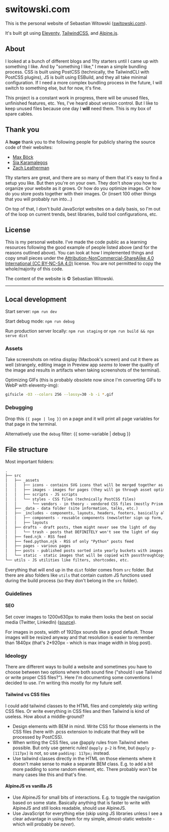 # switowski.com

This is the   personal website of Sebastian Witowski ([switowski.com](https://switowski.com)).

It's built  git using [Eleventy](https://www.11ty.dev/), [TailwindCSS](https://tailwindcss.com/), and [Alpine.js](https://alpinejs.dev/).

## About

I looked at a bunch of different blogs and 11ty starters until I came up with something I like. And by "something I like," I mean a simple bundling process. CSS is built using PostCSS (technically, the TailwindCLI with PostCSS plugins), JS is built using ESBuild, and they all take minimal configuration. If I need a more complex bundling process in the future, I will switch to something else, but for now, it's fine.

This project is a constant work in progress, there will be unused files, unfinished features, etc. Yes, I've heard about version control. But I like to keep unused files because one day I **will** need them. This is my box of spare cables.

## Thank you

A **huge** thank you to the following people for publicly sharing the source code of their websites:

* [Max Böck](https://mxb.dev/)
* [Sia Karamalegos](https://sia.codes/)
* [Zach Leatherman](https://www.zachleat.com/)

11ty starters are great, and there are so many of them that it's easy to find a setup you like. But then you're on your own. They don't show you how to organize your website as it grows. Or how do you optimize images. Or how do you store posts together with their images. Or (insert 100 other things that you will probably run into...)

On top of that, I don't build JavaScript websites on a daily basis, so I'm out of the loop on current trends, best libraries, build tool configurations, etc.

## License

This is my personal website. I've made the code public as a learning resources following the good example of people listed above (and for the reasons outlined above). You can look at how I implemented things and copy small pieces under the [Attribution-NonCommercial-ShareAlike 4.0 International (CC BY-NC-SA 4.0)](https://creativecommons.org/licenses/by-nc-sa/4.0/) license. You are not permitted to copy the whole/majority of this code.

The content of the website is © Sebastian Witowski.

----

## Local development

Start server: `npm run dev`

Start debug mode: `npm run debug`

Run production server locally: `npm run staging` or `npm run build && npx serve dist`

### Assets

Take screenshots on retina display (Macbook's screen) and cut it there as well (strangely, editing image in Preview app *seems to* lower the quality of the image and results in artifacts when taking screenshots of the terminal).

Optimizing GIFs (this is probably obsolete now since I'm converting GIFs to WebP with eleventy-img):

```bash
gifsicle -O3 --colors 256 --lossy=30 -b -i *.gif
```

### Debugging

Drop this `{{ page | log }}` on a page and it will print all page variables for that page in the terminal.

Alternatively use the `debug` filter: {{ some-variable | debug }}

## File structure

Most important folders:

```txt
.
├── src
│   ├── _assets
│   │   ├── icons - contains SVG icons that will be merged together as SVG sprite
│   │   ├── images - images for pages (they will go through asset optimization with eleventy-img and WILL change name)
│   │   ├── scripts - JS scripts
│   │   └── styles - CSS files (technically PostCSS files)
│   │       └── vendors - in theory - vendored CSS files (mostly Prism themes)
│   ├── _data - data folder (site information, talks, etc.)
│   ├── _includes - components, layouts, headers, footers, basically all nunjucks files go here
│   │   ├── components - reusable components (newsletter sign up form, post card template, etc.)
│   │   ├── layouts
│   ├── drafts - draft posts, them might never see the light of day
│   │   └── trash - posts that DEFINITELY won't see the light of day
│   ├── feed.njk - RSS feed
│   ├── feed.python.njk - RSS of only "Python" posts feed
│   ├── pages - various pages
│   ├── posts - published posts sorted into yearly buckets with images stored next to the markdown text
│   └── static - static images that will be copied with passthroughCopy (so without any modifications)
└── utils - JS utilities like filters, shortcodes, etc.
```

Everything that will end up in the `dist` folder comes from `src` folder. But there are also folders like `utils` that contain custom JS functions used during the build process (so they don't belong in the `src` folder).

### Guidelines

#### SEO

Set cover images to 1200x630px to make them looks the best on social media (Twitter, LinkedIn) ([source](https://iamturns.com/open-graph-image-size/)).

For images in posts, width of 1920px sounds like a good default. Those images will be resized anyway and that resolution is easier to remember than 1840px (that's 2*920px - which is max image width in blog post).

### Ideology

There are different ways to build a website and sometimes you have to choose between two options where both sound fine ("should I use Tailwind or write proper CSS files?"). Here I'm documenting some conventions I decided to use. I'm writing this mostly for my future self.

#### Tailwind vs CSS files

I could add tailwind classes to the HTML files and completely skip writing CSS files. Or write everything in CSS files and then Tailwind is kind of useless. How about a middle-ground?

* Design elements with BEM in mind. Write CSS for those elements in the CSS files (here with .pcss extension to indicate that they will be processed by PostCSS).
* When writing the CSS files, use @apply rules from Tailwind when possible. But only use generic rules! `@apply p-2` is fine, but `@apply p-[117px]` is not, so use `padding: 117px;` instead.
* Use tailwind classes directly in the HTML on those elements where it doesn't make sense to make a separate BEM class. E.g. to add a bit more padding to some random element, etc. There probably won't be many cases like this and that's fine.

#### AlpineJS vs vanilla JS

* Use AlpineJS for small bits of interactions. E.g. to toggle the navigation based on some state. Basically anything that is faster to write with AlpineJS and still looks readable, should use AlpineJS.
* Use JavaScript for everything else (skip using JS libraries unless I see a clear advantage in using them for my simple, almost-static website - which will probably be *never*).
